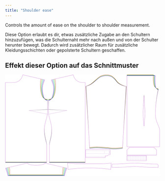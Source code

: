 ```yaml
---
title: "Shoulder ease"
---
```


Controls the amount of ease on the shoulder to shoulder measurement.

Diese Option erlaubt es dir, etwas zusätzliche Zugabe an den Schultern hinzuzufügen, was die Schulternaht mehr nach außen und von der Schulter herunter bewegt. Dadurch wird zusätzlicher Raum für zusätzliche Kleidungsschichten oder gepolsterte Schultern geschaffen.

## Effekt dieser Option auf das Schnittmuster

![This image shows the effect of this option by superimposing several variants that have a different value for this option](simone_shoulderease_sample.svg "Effect of this option on the pattern")
